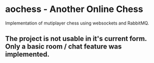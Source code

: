 # aochess - Another Online Chess

Implementation of mutiplayer chess using websockets and RabbitMQ.

## The project is not usable in it's current form. Only a basic room / chat feature was implemented.

